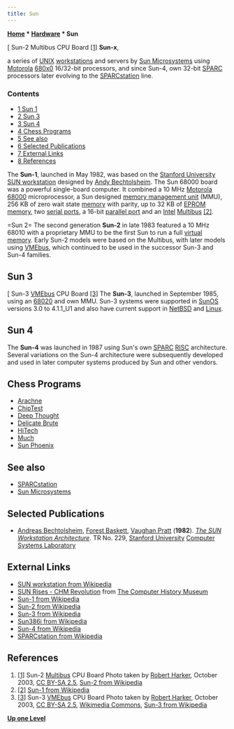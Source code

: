 ```yaml
---
title: Sun
---
```

**[Home](Home "Home") \* [Hardware](Hardware "Hardware") \* Sun**



[ Sun-2 Multibus CPU Board <a id="cite-note-1" href="#cite-ref-1">[1]</a>
**Sun-x**,  

a series of [UNIX](Unix "Unix") [workstations](https://en.wikipedia.org/wiki/Workstation) and servers by [Sun Microsystems](index.php?title=Sun_Microsystems&action=edit&redlink=1 "Sun Microsystems (page does not exist)") using [Motorola](index.php?title=Motorola&action=edit&redlink=1 "Motorola (page does not exist)") [680x0](68000 "68000") 16/32-bit processors, and since Sun-4, own 32-bit [SPARC](SPARC "SPARC") processors later evolving to the [SPARCstation](SPARCstation "SPARCstation") line. 




### Contents


* [1 Sun 1](#sun-1)
* [2 Sun 3](#sun-3)
* [3 Sun 4](#sun-4)
* [4 Chess Programs](#chess-programs)
* [5 See also](#see-also)
* [6 Selected Publications](#selected-publications)
* [7 External Links](#external-links)
* [8 References](#references)






The **Sun-1**, launched in May 1982, was based on the [Stanford University](Stanford_University "Stanford University") [SUN workstation](https://en.wikipedia.org/wiki/SUN_workstation) designed by [Andy Bechtolsheim](Mathematician#ABechtolsheim "Mathematician"). The Sun 68000 board was a powerful single-board computer. It combined a 10 MHz [Motorola](index.php?title=Motorola&action=edit&redlink=1 "Motorola (page does not exist)") [68000](68000 "68000") microprocessor, a Sun designed [memory management unit](https://en.wikipedia.org/wiki/Memory_management_unit) (MMU), 256 KB of zero wait state [memory](Memory "Memory") with parity, up to 32 KB of [EPROM memory](Memory#ROM "Memory"), two [serial ports](https://en.wikipedia.org/wiki/Serial_port), a 16-bit [parallel port](https://en.wikipedia.org/wiki/Parallel_port) and an [Intel](Intel "Intel") [Multibus](https://en.wikipedia.org/wiki/Multibus) <a id="cite-note-2" href="#cite-ref-2">[2]</a>.

=Sun 2= The second generation **Sun-2** in late 1983 featured a 10 MHz 68010 with a proprietary MMU to be the first Sun to run a full [virtual memory](Memory#Virtual "Memory"). Early Sun-2 models were based on the Multibus, with later models using [VMEbus](https://en.wikipedia.org/wiki/VMEbus), which continued to be used in the successor Sun-3 and Sun-4 families.




## Sun 3


[ Sun-3 [VMEbus](https://en.wikipedia.org/wiki/VMEbus) CPU Board <a id="cite-note-3" href="#cite-ref-3">[3]</a>
The **Sun-3**, launched in September 1985, using an [68020](68020 "68020") and own MMU. Sun-3 systems were supported in [SunOS](Unix "Unix") versions 3.0 to 4.1.1\_U1 and also have current support in [NetBSD](Unix "Unix") and [Linux](Linux "Linux"). 




## Sun 4


The **Sun-4** was launched in 1987 using Sun's own [SPARC](SPARC "SPARC") [RISC](https://en.wikipedia.org/wiki/Reduced_instruction_set_computing) architecture. Several variations on the Sun-4 architecture were subsequently developed and used in later computer systems produced by Sun and other vendors. 



## Chess Programs


* [Arachne](Arachne "Arachne")
* [ChipTest](ChipTest "ChipTest")
* [Deep Thought](Deep_Thought "Deep Thought")
* [Delicate Brute](Delicate_Brute "Delicate Brute")
* [HiTech](HiTech "HiTech")
* [Much](Much "Much")
* [Sun Phoenix](Phoenix "Phoenix")


## See also


* [SPARCstation](SPARCstation "SPARCstation")
* [Sun Microsystems](index.php?title=Sun_Microsystems&action=edit&redlink=1 "Sun Microsystems (page does not exist)")


## Selected Publications


* [Andreas Bechtolsheim](Mathematician#ABechtolsheim "Mathematician"), [Forest Baskett](https://www.linkedin.com/in/forest-baskett-a5813413), [Vaughan Pratt](Mathematician#VPratt "Mathematician") (**1982**). *[The SUN Workstation Architecture](https://www.semanticscholar.org/paper/The-SUN-workstation-architecture-Bechtolsheim/a7caadee1d34b2fe9c37c4097642ccc04d56660d)*. TR No. 229, [Stanford University](Stanford_University "Stanford University") [Computer Systems Laboratory](http://csl.stanford.edu/)


## External Links


* [SUN workstation from Wikipedia](https://en.wikipedia.org/wiki/SUN_workstation)
* [SUN Rises - CHM Revolution](https://www.computerhistory.org/revolution/computer-graphics-music-and-art/15/218) from [The Computer History Museum](The_Computer_History_Museum "The Computer History Museum")
* [Sun-1 from Wikipedia](https://en.wikipedia.org/wiki/Sun-1)
* [Sun-2 from Wikipedia](https://en.wikipedia.org/wiki/Sun-2)
* [Sun-3 from Wikipedia](https://en.wikipedia.org/wiki/Sun-3)
* [Sun386i from Wikipedia](https://en.wikipedia.org/wiki/Sun386i)
* [Sun-4 from Wikipedia](https://en.wikipedia.org/wiki/Sun-4)
* [SPARCstation from Wikipedia](https://en.wikipedia.org/wiki/SPARCstation)


## References


1. <a id="cite-ref-1" href="#cite-note-1">[1]</a> Sun-2 [Multibus](https://en.wikipedia.org/wiki/Multibus) CPU Board Photo taken by [Robert Harker](https://en.wikipedia.org/wiki/User:Robert.Harker), October 2003, [CC BY-SA 2.5](http://creativecommons.org/licenses/by-sa/2.5/), [Sun-2 from Wikipedia](https://en.wikipedia.org/wiki/Sun-2)
2. <a id="cite-ref-2" href="#cite-note-2">[2]</a> [Sun-1 from Wikipedia](https://en.wikipedia.org/wiki/Sun-1)
3. <a id="cite-ref-3" href="#cite-note-3">[3]</a> Sun-3 [VMEbus](https://en.wikipedia.org/wiki/VMEbus) CPU Board Photo taken by [Robert Harker](https://en.wikipedia.org/wiki/User:Robert.Harker), October 2003, [CC BY-SA 2.5](http://creativecommons.org/licenses/by-sa/2.5/), [Wikimedia Commons](https://en.wikipedia.org/wiki/Wikimedia_Commons), [Sun-3 from Wikipedia](https://en.wikipedia.org/wiki/Sun-3)

**[Up one Level](Hardware "Hardware")**







 
